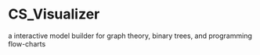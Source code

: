 # CS_Visualizer
a interactive model builder for graph theory, binary trees, and programming flow-charts

